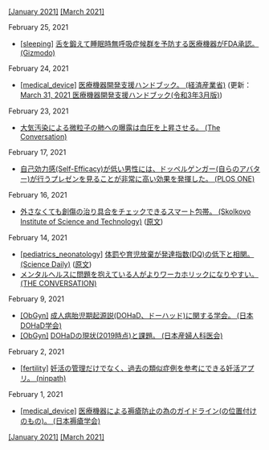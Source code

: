 [\[January 2021\]](2101.md) [\[March 2021\]](2103.md)

February 25, 2021
* [\[sleeping\]](sleeping.md) [舌を鍛えて睡眠時無呼吸症候群を予防する医療機器がFDA承認。 (Gizmodo)](https://gizmodo.com/fda-clears-tongue-stimulator-you-use-during-the-day-to-1846214174)

February 24, 2021
* [\[medical_device\]](medical_device.md) [医療機器開発支援ハンドブック。 (経済産業省)](https://www.med-device.jp/repository/c949c741c8e77fa444829a60f9eb2c3c55da9ead.pdf) (更新：[March 31, 2021 医療機器開発支援ハンドブック(令和3年3月版)](2103.md))

February 23, 2021
* [大気汚染による微粒子の肺への曝露は血圧を上昇させる。 (The Conversation)](https://theconversation.com/air-filters-can-scrub-out-pollutants-near-highways-reduce-blood-pressure-155275)

February 17, 2021
* [自己効力感(Self-Efficacy)が低い男性には、ドッペルゲンガー(自らのアバター)が行うプレゼンを見ることが非常に高い効果を発揮した。 (PLOS ONE)]()

February 16, 2021
* [外さなくても創傷の治り具合をチェックできるスマート包帯。 (Skolkovo Institute of Science and Technology)](https://www.skoltech.ru/en/2020/12/sensors-for-a-smart-wound-bandage-may-track-healing-immune-response-study/) ([原文](https://pubs.acs.org/doi/10.1021/acssensors.0c01697))

February 14, 2021
* [\[pediatrics_neonatology\]](pediatrics_neonatology.md) [体罰や育児放棄が発達指数(DQ)の低下と相関。 (Science Daily)](https://www.sciencedaily.com/releases/2021/02/210205192202.htm) ([原文](https://jaacap.org/article/S0890-8567(20)30163-5/fulltext))
* [メンタルヘルスに問題を抱えている人がよりワーカホリックになりやすい。 (THE CONVERSATION)](https://theconversation.com/work-addiction-can-be-harmful-to-mental-health-153411)

February 9, 2021
* [\[ObGyn\]](ObGyn.md) [成人病胎児期起源説(DOHaD、ドーハッド)に関する学会。 (日本DOHaD学会)](http://square.umin.ac.jp/Jp-DOHaD/index.html)
* [\[ObGyn\]](ObGyn.md) [DOHaDの現状(2019時点)と課題。 (日本産婦人科医会)](http://www.jaog.or.jp/wp/wp-content/uploads/2019/03/eae26d5cc26a44d86d0f83c00b76b8c4.pdf)

February 2, 2021
* [\[fertility\]](fertility.md) [妊活の管理だけでなく、過去の類似症例を参考にできる妊活アプリ。 (ninpath)](https://ninpath.com/)

February 1, 2021
* [\[medical_device\]](medical_device.md) [医療機器による褥瘡防止の為のガイドライン(の位置付けのもの)。 (日本褥瘡学会)](http://www.jspu.org/jpn/info/pdf/bestpractice_.pdf)

[\[January 2021\]](2101.md) [\[March 2021\]](2103.md)
